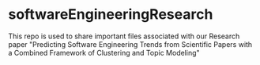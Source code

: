 # softwareEngineeringResearch
This repo is used to share important files associated with our Research paper "Predicting Software Engineering Trends from Scientific Papers with a Combined Framework of Clustering and Topic Modeling" 
